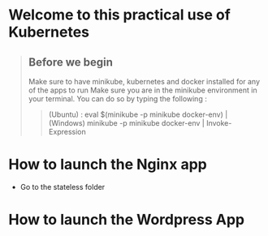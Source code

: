 # Welcome to this practical use of Kubernetes

> ## Before we begin 
>
> Make sure to have minikube, kubernetes and docker installed for any of the apps to run
> Make sure you are in the minikube environment in your terminal. You can do so by typing the following :
>> (Ubuntu) : eval $(minikube -p minikube docker-env) | (Windows) minikube -p minikube docker-env | Invoke-Expression 

# How to launch the Nginx app

- Go to the stateless folder

# How to launch the Wordpress App

